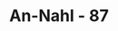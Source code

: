 ---
title: "An-Nahl - 87"
no: 87
arabic_no: ٨٧
ayah: وَاَلْقَوْا اِلَى اللّٰهِ يَوْمَىِٕذِ ِۨالسَّلَمَ وَضَلَّ عَنْهُمْ مَّا كَانُوْا يَفْتَرُوْنَ  
translation: "Dan pada hari itu mereka menyatakan tunduk kepada Allah dan lenyaplah segala yang mereka ada-adakan."
tafsir: "Kemudian Allah swt dalam ayat ini menerangkan bahwa orang-orang yang menyembah sembahan-sembahan selain Allah swt menundukkan diri kepada Allah swt pada hari kiamat sebagai tanda penyesalan.\n\nDalam ayat yang lain Allah swt berfirman:\n\nDan (alangkah ngerinya), jika kamu melihat orang-orang yang berdosa itu menundukkan kepalanya di hadapan Tuhannya, (mereka berkata), \"Ya Tuhan kami, kami telah melihat dan mendengar, maka kembalikanlah kami (ke dunia), niscaya kami akan mengerjakan kebajikan. Sungguh, kami adalah orang-orang yang yakin.\" (as-Sajdah/32: 12)\n\nOrang-orang musyrik pada akhirnya meyakini kesesatannya dan menyesali diri. Segala sembahan mereka selama ini seakan lenyap tanpa bekas. Padahal dulunya, mereka menganggap bahwa sembahan-sembahan itu merupakan sekutu Tuhan yang dapat memberi pertolongan kepada mereka.\n\nSebelum menyatakan ketundukan mereka kepada Allah swt, orang-orang musyrik pertama kali memungkiri bahwa mereka telah mempersekutukan-Nya, seperti diterangkan Allah swt:\n\n(Ingatlah) pada hari (ketika) mereka semua dibangkitkan Allah, lalu mereka bersumpah kepada-Nya (bahwa mereka bukan orang musyrik) sebagaimana mereka bersumpah kepadamu; dan mereka menyangka bahwa mereka akan memperoleh sesuatu (manfaat). Ketahuilah, bahwa mereka orang-orang pendusta. (al-Mujadalah/58: 18)\n\nPada hari kiamat, orang-orang musyrik pertama kali mungkir kemudian tunduk kepada Allah swt. Mungkir itu disebabkan ketebalan karat-karat kemusyrikan yang menutup jiwa mereka sehingga mereka jauh dari cahaya iman. Fitrah insaniah yang cenderung kepada pengakuan akan keesaan Tuhan menjadi tertutup oleh kegelapan tabir syirik sehingga cahaya fitrah insaniah itu tak berdaya menembusnya. Tetapi kemudian setelah melalui perkembangan dan waktu yang lama, karat-karat yang menutupi jiwa manusia itu semakin menipis, sedangkan sinar fitrah insaniah yang terus hidup berusaha menembus dinding-dinding itu, sehingga akhirnya kembali mengakui keesaan Allah dan menyerah tunduk kepada-Nya.\n\nDemikianlah perkembangan jiwa orang-orang musyrik, dari ingkar kepada keesaan Tuhan kemudian menjadi pengakuan akan keesaan-Nya. Namun demikian, pengakuan ini terlambat sehingga tidak bermanfaat lagi bagi mereka."
---